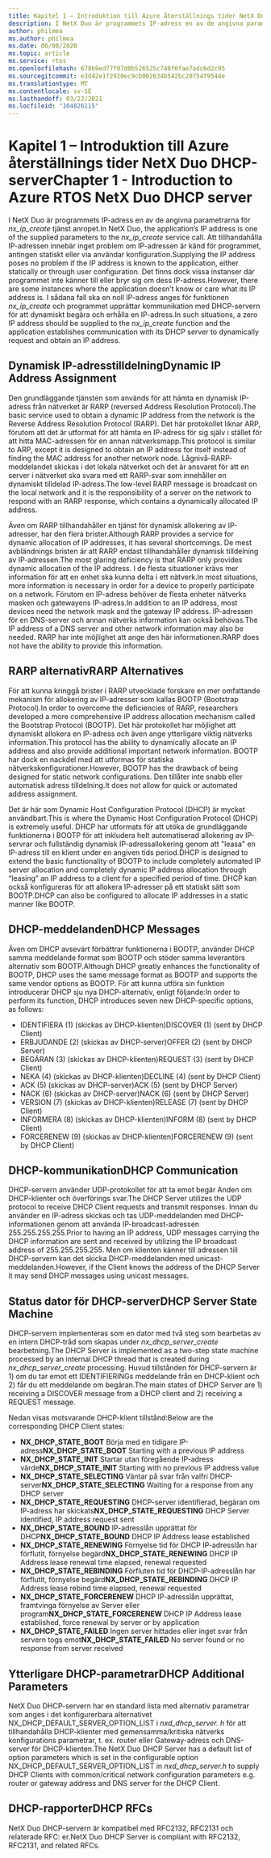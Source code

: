 ```yaml
---
title: Kapitel 1 – Introduktion till Azure återställnings tider NetX Duo DHCP-server
description: I NetX Duo är programmets IP-adress en av de angivna parametrarna för *nx_ip_create* tjänst anropet.
author: philmea
ms.author: philmea
ms.date: 06/08/2020
ms.topic: article
ms.service: rtos
ms.openlocfilehash: 678b9ed77f07d0b526525c740f0fae7adc6d2c95
ms.sourcegitcommit: e3d42e1f2920ec9cb002634b542bc20754f9544e
ms.translationtype: MT
ms.contentlocale: sv-SE
ms.lasthandoff: 03/22/2021
ms.locfileid: "104826115"
---
```

# <a name="chapter-1---introduction-to-azure-rtos-netx-duo-dhcp-server"></a><span data-ttu-id="50d1c-103">Kapitel 1 – Introduktion till Azure återställnings tider NetX Duo DHCP-server</span><span class="sxs-lookup"><span data-stu-id="50d1c-103">Chapter 1 - Introduction to Azure RTOS NetX Duo DHCP server</span></span>

<span data-ttu-id="50d1c-104">I NetX Duo är programmets IP-adress en av de angivna parametrarna för *nx_ip_create* tjänst anropet.</span><span class="sxs-lookup"><span data-stu-id="50d1c-104">In NetX Duo, the application’s IP address is one of the supplied parameters to the *nx_ip_create* service call.</span></span> <span data-ttu-id="50d1c-105">Att tillhandahålla IP-adressen innebär inget problem om IP-adressen är känd för programmet, antingen statiskt eller via användar konfiguration.</span><span class="sxs-lookup"><span data-stu-id="50d1c-105">Supplying the IP address poses no problem if the IP address is known to the application, either statically or through user configuration.</span></span> <span data-ttu-id="50d1c-106">Det finns dock vissa instanser där programmet inte känner till eller bryr sig om dess IP-adress.</span><span class="sxs-lookup"><span data-stu-id="50d1c-106">However, there are some instances where the application doesn’t know or care what its IP address is.</span></span> <span data-ttu-id="50d1c-107">I sådana fall ska en noll IP-adress anges för funktionen *nx_ip_create* och programmet upprättar kommunikation med DHCP-servern för att dynamiskt begära och erhålla en IP-adress.</span><span class="sxs-lookup"><span data-stu-id="50d1c-107">In such situations, a zero IP address should be supplied to the *nx_ip_create* function and the application establishes communication with its DHCP server to dynamically request and obtain an IP address.</span></span>

## <a name="dynamic-ip-address-assignment"></a><span data-ttu-id="50d1c-108">Dynamisk IP-adresstilldelning</span><span class="sxs-lookup"><span data-stu-id="50d1c-108">Dynamic IP Address Assignment</span></span>

<span data-ttu-id="50d1c-109">Den grundläggande tjänsten som används för att hämta en dynamisk IP-adress från nätverket är RARP (reversed Address Resolution Protocol).</span><span class="sxs-lookup"><span data-stu-id="50d1c-109">The basic service used to obtain a dynamic IP address from the network is the Reverse Address Resolution Protocol (RARP).</span></span> <span data-ttu-id="50d1c-110">Det här protokollet liknar ARP, förutom att det är utformat för att hämta en IP-adress för sig själv i stället för att hitta MAC-adressen för en annan nätverksmapp.</span><span class="sxs-lookup"><span data-stu-id="50d1c-110">This protocol is similar to ARP, except it is designed to obtain an IP address for itself instead of finding the MAC address for another network node.</span></span> <span data-ttu-id="50d1c-111">Lågnivå-RARP-meddelandet skickas i det lokala nätverket och det är ansvaret för att en server i nätverket ska svara med ett RARP-svar som innehåller en dynamiskt tilldelad IP-adress.</span><span class="sxs-lookup"><span data-stu-id="50d1c-111">The low-level RARP message is broadcast on the local network and it is the responsibility of a server on the network to respond with an RARP response, which contains a dynamically allocated IP address.</span></span>

<span data-ttu-id="50d1c-112">Även om RARP tillhandahåller en tjänst för dynamisk allokering av IP-adresser, har den flera brister.</span><span class="sxs-lookup"><span data-stu-id="50d1c-112">Although RARP provides a service for dynamic allocation of IP addresses, it has several shortcomings.</span></span> <span data-ttu-id="50d1c-113">De mest avbländnings bristen är att RARP endast tillhandahåller dynamisk tilldelning av IP-adressen.</span><span class="sxs-lookup"><span data-stu-id="50d1c-113">The most glaring deficiency is that RARP only provides dynamic allocation of the IP address.</span></span> <span data-ttu-id="50d1c-114">I de flesta situationer krävs mer information för att en enhet ska kunna delta i ett nätverk.</span><span class="sxs-lookup"><span data-stu-id="50d1c-114">In most situations, more information is necessary in order for a device to properly participate on a network.</span></span> <span data-ttu-id="50d1c-115">Förutom en IP-adress behöver de flesta enheter nätverks masken och gatewayens IP-adress.</span><span class="sxs-lookup"><span data-stu-id="50d1c-115">In addition to an IP address, most devices need the network mask and the gateway IP address.</span></span> <span data-ttu-id="50d1c-116">IP-adressen för en DNS-server och annan nätverks information kan också behövas.</span><span class="sxs-lookup"><span data-stu-id="50d1c-116">The IP address of a DNS server and other network information may also be needed.</span></span> <span data-ttu-id="50d1c-117">RARP har inte möjlighet att ange den här informationen.</span><span class="sxs-lookup"><span data-stu-id="50d1c-117">RARP does not have the ability to provide this information.</span></span>

## <a name="rarp-alternatives"></a><span data-ttu-id="50d1c-118">RARP alternativ</span><span class="sxs-lookup"><span data-stu-id="50d1c-118">RARP Alternatives</span></span>

<span data-ttu-id="50d1c-119">För att kunna kringgå brister i RARP utvecklade forskare en mer omfattande mekanism för allokering av IP-adresser som kallas BOOTP (Bootstrap Protocol).</span><span class="sxs-lookup"><span data-stu-id="50d1c-119">In order to overcome the deficiencies of RARP, researchers developed a more comprehensive IP address allocation mechanism called the Bootstrap Protocol (BOOTP).</span></span> <span data-ttu-id="50d1c-120">Det här protokollet har möjlighet att dynamiskt allokera en IP-adress och även ange ytterligare viktig nätverks information.</span><span class="sxs-lookup"><span data-stu-id="50d1c-120">This protocol has the ability to dynamically allocate an IP address and also provide additional important network information.</span></span> <span data-ttu-id="50d1c-121">BOOTP har dock en nackdel med att utformas för statiska nätverkskonfigurationer.</span><span class="sxs-lookup"><span data-stu-id="50d1c-121">However, BOOTP has the drawback of being designed for static network configurations.</span></span> <span data-ttu-id="50d1c-122">Den tillåter inte snabb eller automatisk adress tilldelning.</span><span class="sxs-lookup"><span data-stu-id="50d1c-122">It does not allow for quick or automated address assignment.</span></span>

<span data-ttu-id="50d1c-123">Det är här som Dynamic Host Configuration Protocol (DHCP) är mycket användbart.</span><span class="sxs-lookup"><span data-stu-id="50d1c-123">This is where the Dynamic Host Configuration Protocol (DHCP) is extremely useful.</span></span> <span data-ttu-id="50d1c-124">DHCP har utformats för att utöka de grundläggande funktionerna i BOOTP för att inkludera helt automatiserad allokering av IP-servrar och fullständig dynamisk IP-adressallokering genom att "leasa" en IP-adress till en klient under en angiven tids period.</span><span class="sxs-lookup"><span data-stu-id="50d1c-124">DHCP is designed to extend the basic functionality of BOOTP to include completely automated IP server allocation and completely dynamic IP address allocation through “leasing” an IP address to a client for a specified period of time.</span></span> <span data-ttu-id="50d1c-125">DHCP kan också konfigureras för att allokera IP-adresser på ett statiskt sätt som BOOTP.</span><span class="sxs-lookup"><span data-stu-id="50d1c-125">DHCP can also be configured to allocate IP addresses in a static manner like BOOTP.</span></span>

## <a name="dhcp-messages"></a><span data-ttu-id="50d1c-126">DHCP-meddelanden</span><span class="sxs-lookup"><span data-stu-id="50d1c-126">DHCP Messages</span></span>

<span data-ttu-id="50d1c-127">Även om DHCP avsevärt förbättrar funktionerna i BOOTP, använder DHCP samma meddelande format som BOOTP och stöder samma leverantörs alternativ som BOOTP.</span><span class="sxs-lookup"><span data-stu-id="50d1c-127">Although DHCP greatly enhances the functionality of BOOTP, DHCP uses the same message format as BOOTP and supports the same vendor options as BOOTP.</span></span> <span data-ttu-id="50d1c-128">För att kunna utföra sin funktion introducerar DHCP sju nya DHCP-alternativ, enligt följande:</span><span class="sxs-lookup"><span data-stu-id="50d1c-128">In order to perform its function, DHCP introduces seven new DHCP-specific options, as follows:</span></span>

- <span data-ttu-id="50d1c-129">IDENTIFIERA (1) (skickas av DHCP-klienten)</span><span class="sxs-lookup"><span data-stu-id="50d1c-129">DISCOVER (1) (sent by DHCP Client)</span></span>
- <span data-ttu-id="50d1c-130">ERBJUDANDE (2) (skickas av DHCP-server)</span><span class="sxs-lookup"><span data-stu-id="50d1c-130">OFFER (2) (sent by DHCP Server)</span></span>
- <span data-ttu-id="50d1c-131">BEGÄRAN (3) (skickas av DHCP-klienten)</span><span class="sxs-lookup"><span data-stu-id="50d1c-131">REQUEST (3) (sent by DHCP Client)</span></span>
- <span data-ttu-id="50d1c-132">NEKA (4) (skickas av DHCP-klienten)</span><span class="sxs-lookup"><span data-stu-id="50d1c-132">DECLINE (4) (sent by DHCP Client)</span></span>
- <span data-ttu-id="50d1c-133">ACK (5) (skickas av DHCP-server)</span><span class="sxs-lookup"><span data-stu-id="50d1c-133">ACK (5) (sent by DHCP Server)</span></span>
- <span data-ttu-id="50d1c-134">NACK (6) (skickas av DHCP-server)</span><span class="sxs-lookup"><span data-stu-id="50d1c-134">NACK (6) (sent by DHCP Server)</span></span>
- <span data-ttu-id="50d1c-135">VERSION (7) (skickas av DHCP-klienten)</span><span class="sxs-lookup"><span data-stu-id="50d1c-135">RELEASE (7) (sent by DHCP Client)</span></span>
- <span data-ttu-id="50d1c-136">INFORMERA (8) (skickas av DHCP-klienten)</span><span class="sxs-lookup"><span data-stu-id="50d1c-136">INFORM (8) (sent by DHCP Client)</span></span>
- <span data-ttu-id="50d1c-137">FORCERENEW (9) (skickas av DHCP-klienten)</span><span class="sxs-lookup"><span data-stu-id="50d1c-137">FORCERENEW (9) (sent by DHCP Client)</span></span>

## <a name="dhcp-communication"></a><span data-ttu-id="50d1c-138">DHCP-kommunikation</span><span class="sxs-lookup"><span data-stu-id="50d1c-138">DHCP Communication</span></span>

<span data-ttu-id="50d1c-139">DHCP-servern använder UDP-protokollet för att ta emot begär Anden om DHCP-klienter och överförings svar.</span><span class="sxs-lookup"><span data-stu-id="50d1c-139">The DHCP Server utilizes the UDP protocol to receive DHCP Client requests and transmit responses.</span></span> <span data-ttu-id="50d1c-140">Innan du använder en IP-adress skickas och tas UDP-meddelanden med DHCP-informationen genom att använda IP-broadcast-adressen 255.255.255.255.</span><span class="sxs-lookup"><span data-stu-id="50d1c-140">Prior to having an IP address, UDP messages carrying the DHCP information are sent and received by utilizing the IP broadcast address of 255.255.255.255.</span></span> <span data-ttu-id="50d1c-141">Men om klienten känner till adressen till DHCP-servern kan det skicka DHCP-meddelanden med unicast-meddelanden.</span><span class="sxs-lookup"><span data-stu-id="50d1c-141">However, if the Client knows the address of the DHCP Server it may send DHCP messages using unicast messages.</span></span>

## <a name="dhcp-server-state-machine"></a><span data-ttu-id="50d1c-142">Status dator för DHCP-server</span><span class="sxs-lookup"><span data-stu-id="50d1c-142">DHCP Server State Machine</span></span>

<span data-ttu-id="50d1c-143">DHCP-servern implementeras som en dator med två steg som bearbetas av en intern DHCP-tråd som skapas under *nx_dhcp_server_create* bearbetning.</span><span class="sxs-lookup"><span data-stu-id="50d1c-143">The DHCP Server is implemented as a two-step state machine processed by an internal DHCP thread that is created during *nx_dhcp_server_create* processing.</span></span> <span data-ttu-id="50d1c-144">Huvud tillstånden för DHCP-servern är 1) om du tar emot ett IDENTIFIERINGs meddelande från en DHCP-klient och 2) får du ett meddelande om begäran.</span><span class="sxs-lookup"><span data-stu-id="50d1c-144">The main states of DHCP Server are 1) receiving a DISCOVER message from a DHCP client and 2) receiving a REQUEST message.</span></span>

<span data-ttu-id="50d1c-145">Nedan visas motsvarande DHCP-klient tillstånd:</span><span class="sxs-lookup"><span data-stu-id="50d1c-145">Below are the corresponding DHCP Client states:</span></span>

- <span data-ttu-id="50d1c-146">**NX_DHCP_STATE_BOOT** Börja med en tidigare IP-adress</span><span class="sxs-lookup"><span data-stu-id="50d1c-146">**NX_DHCP_STATE_BOOT** Starting with a previous IP address</span></span>
- <span data-ttu-id="50d1c-147">**NX_DHCP_STATE_INIT** Startar utan föregående IP-adress värde</span><span class="sxs-lookup"><span data-stu-id="50d1c-147">**NX_DHCP_STATE_INIT** Starting with no previous IP address value</span></span>
- <span data-ttu-id="50d1c-148">**NX_DHCP_STATE_SELECTING** Väntar på svar från valfri DHCP-server</span><span class="sxs-lookup"><span data-stu-id="50d1c-148">**NX_DHCP_STATE_SELECTING** Waiting for a response from any DHCP server</span></span>
- <span data-ttu-id="50d1c-149">**NX_DHCP_STATE_REQUESTING** DHCP-server identifierad, begäran om IP-adress har skickats</span><span class="sxs-lookup"><span data-stu-id="50d1c-149">**NX_DHCP_STATE_REQUESTING** DHCP Server identified, IP address request sent</span></span>
- <span data-ttu-id="50d1c-150">**NX_DHCP_STATE_BOUND** IP-adresslån upprättat för DHCP</span><span class="sxs-lookup"><span data-stu-id="50d1c-150">**NX_DHCP_STATE_BOUND** DHCP IP Address lease established</span></span>
- <span data-ttu-id="50d1c-151">**NX_DHCP_STATE_RENEWING** Förnyelse tid för DHCP IP-adresslån har förflutit, förnyelse begärd</span><span class="sxs-lookup"><span data-stu-id="50d1c-151">**NX_DHCP_STATE_RENEWING** DHCP IP Address lease renewal time elapsed, renewal requested</span></span>
- <span data-ttu-id="50d1c-152">**NX_DHCP_STATE_REBINDING** Förfluten tid för DHCP-IP-adresslån har förflutit, förnyelse begärd</span><span class="sxs-lookup"><span data-stu-id="50d1c-152">**NX_DHCP_STATE_REBINDING** DHCP IP Address lease rebind time elapsed, renewal requested</span></span>
- <span data-ttu-id="50d1c-153">**NX_DHCP_STATE_FORCERENEW** DHCP IP-adresslån upprättat, framtvinga förnyelse av Server eller program</span><span class="sxs-lookup"><span data-stu-id="50d1c-153">**NX_DHCP_STATE_FORCERENEW** DHCP IP Address lease established, force renewal by server or by application</span></span>
- <span data-ttu-id="50d1c-154">**NX_DHCP_STATE_FAILED** Ingen server hittades eller inget svar från servern togs emot</span><span class="sxs-lookup"><span data-stu-id="50d1c-154">**NX_DHCP_STATE_FAILED** No server found or no response from server received</span></span>

## <a name="dhcp-additional-parameters"></a><span data-ttu-id="50d1c-155">Ytterligare DHCP-parametrar</span><span class="sxs-lookup"><span data-stu-id="50d1c-155">DHCP Additional Parameters</span></span>

<span data-ttu-id="50d1c-156">NetX Duo DHCP-servern har en standard lista med alternativ parametrar som anges i det konfigurerbara alternativet NX_DHCP_DEFAULT_SERVER_OPTION_LIST i *nxd_dhcp_server. h* för att tillhandahålla DHCP-klienter med gemensamma/kritiska nätverks konfigurations parametrar, t. ex. router eller Gateway-adress och DNS-server för DHCP-klienten.</span><span class="sxs-lookup"><span data-stu-id="50d1c-156">The NetX Duo DHCP Server has a default list of option parameters which is set in the configurable option NX_DHCP_DEFAULT_SERVER_OPTION_LIST in *nxd_dhcp_server.h* to supply DHCP Clients with common/critical network configuration parameters e.g. router or gateway address and DNS server for the DHCP Client.</span></span>

## <a name="dhcp-rfcs"></a><span data-ttu-id="50d1c-157">DHCP-rapporter</span><span class="sxs-lookup"><span data-stu-id="50d1c-157">DHCP RFCs</span></span>

<span data-ttu-id="50d1c-158">NetX Duo DHCP-servern är kompatibel med RFC2132, RFC2131 och relaterade RFC: er.</span><span class="sxs-lookup"><span data-stu-id="50d1c-158">NetX Duo DHCP Server is compliant with RFC2132, RFC2131, and related RFCs.</span></span>
